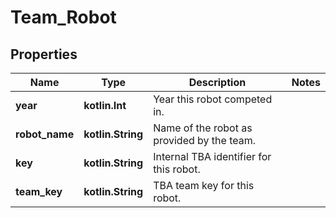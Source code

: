 
# Team_Robot

## Properties
Name | Type | Description | Notes
------------ | ------------- | ------------- | -------------
**year** | **kotlin.Int** | Year this robot competed in. | 
**robot_name** | **kotlin.String** | Name of the robot as provided by the team. | 
**key** | **kotlin.String** | Internal TBA identifier for this robot. | 
**team_key** | **kotlin.String** | TBA team key for this robot. | 



